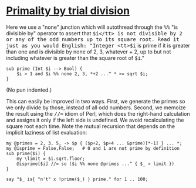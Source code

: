 [1]: http://rosettacode.org/wiki/Primality_by_trial_division

# [Primality by trial division][1]

Here we use a "none" junction which will autothread through the <tt>%%</tt> "is divisible by" operator to assert that <tt>$i</tt> is not divisible by 2 or any of the odd numbers up to its square root. Read it just as you would English: "Integer <tt>$i</tt> is prime if it is greater than one and is divisible by none of 2, 3, whatever + 2, up to but not including whatever is greater than the square root of <tt>$i</tt>."

```perl6
sub prime (Int $i --> Bool) {
    $i > 1 and $i %% none 2, 3, *+2 ...^ * >= sqrt $i;
}
```


(No pun indented.)



This can easily be improved in two ways. First, we generate the primes so we only divide by those, instead of all odd numbers. Second, we memoize the result using the <tt>//=</tt> idiom of Perl, which does the right-hand calculation and assigns it only if the left side is undefined. We avoid recalculating the square root each time. Note the mutual recursion that depends on the implicit laziness of list evaluation:

```perl6
my @primes = 2, 3, 5, -> $p { ($p+2, $p+4 ... &prime)[*-1] } ... *;
my @isprime = False,False;   # 0 and 1 are not prime by definition
sub prime($i) {
    my \limit = $i.sqrt.floor;
    @isprime[$i] //= so ($i %% none @primes ...^ { $_ > limit })
}
 
say "$_ is{ "n't" x !prime($_) } prime." for 1 .. 100;
```